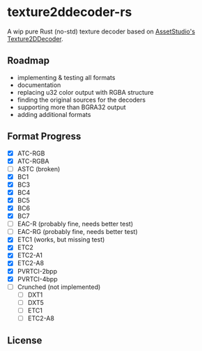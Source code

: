 # texture2ddecoder-rs

A wip pure Rust (no-std) texture decoder based on [AssetStudio's Texture2DDecoder](https://github.com/Perfare/AssetStudio/tree/master/Texture2DDecoder).

## Roadmap

- implementing & testing all formats
- documentation
- replacing u32 color output with RGBA structure
- finding the original sources for the decoders
- supporting more than BGRA32 output
- adding additional formats

## Format Progress
- [x] ATC-RGB
- [x] ATC-RGBA
- [ ] ASTC (broken)
- [x] BC1
- [x] BC3
- [x] BC4
- [x] BC5
- [x] BC6
- [x] BC7
- [ ] EAC-R (probably fine, needs better test)
- [ ] EAC-RG (probably fine, needs better test)
- [x] ETC1 (works, but missing test)
- [x] ETC2
- [x] ETC2-A1
- [x] ETC2-A8
- [x] PVRTCI-2bpp
- [x] PVRTCI-4bpp
- [ ] Crunched (not implemented)
  - [ ] DXT1
  - [ ] DXT5
  - [ ] ETC1
  - [ ] ETC2-A8

## License

